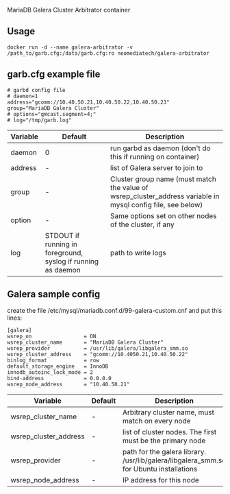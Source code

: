 MariaDB Galera Cluster Arbitrator container

## Usage
`docker run -d --name galera-arbitrator -v /path_to/garb.cfg:/data/garb.cfg:ro neomediatech/galera-arbitrator`

## garb.cfg example file
```
# garbd config file
# daemon=1
address="gcomm://10.40.50.21,10.40.50.22,10.40.50.23"
group="MariaDB Galera Cluster"
# options="gmcast.segment=4;"
# log="/tmp/garb.log"
```
| Variable | Default | Description |
| -------- | ------- | ----------- |
| daemon | 0 | run garbd as daemon (don't do this if running on container) |
| address | - | list of Galera server to join to |
| group | - | Cluster group name (must match the value of wsrep_cluster_address variable in mysql config file, see below)|
| option | -| Same options set on other nodes of the cluster, if any |
| log | STDOUT if running in foreground, syslog if running as daemon | path to write logs |

## Galera sample config
create the file /etc/mysql/mariadb.conf.d/99-galera-custom.cnf and put this lines:
```
[galera]
wsrep_on                 = ON
wsrep_cluster_name       = "MariaDB Galera Cluster"
wsrep_provider           = /usr/lib/galera/libgalera_smm.so
wsrep_cluster_address    = "gcomm://10.4050.21,10.40.50.22"
binlog_format            = row
default_storage_engine   = InnoDB
innodb_autoinc_lock_mode = 2
bind-address             = 0.0.0.0
wsrep_node_address       = "10.40.50.21"
```
| Variable | Default | Description |
| -------- | ------- | ----------- |
| wsrep_cluster_name | - | Arbitrary cluster name, must match on every node |
| wsrep_cluster_address | - | list of cluster nodes. The first must be the primary node |
| wsrep_provider | - | path for the galera library. /usr/lib/galera/libgalera_smm.so for Ubuntu installations |
| wsrep_node_address | - | IP address for this node |


